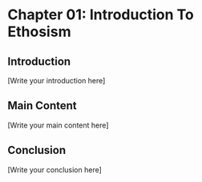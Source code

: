# Chapter 01: Introduction To Ethosism

## Introduction

[Write your introduction here]

## Main Content

[Write your main content here]

## Conclusion

[Write your conclusion here]